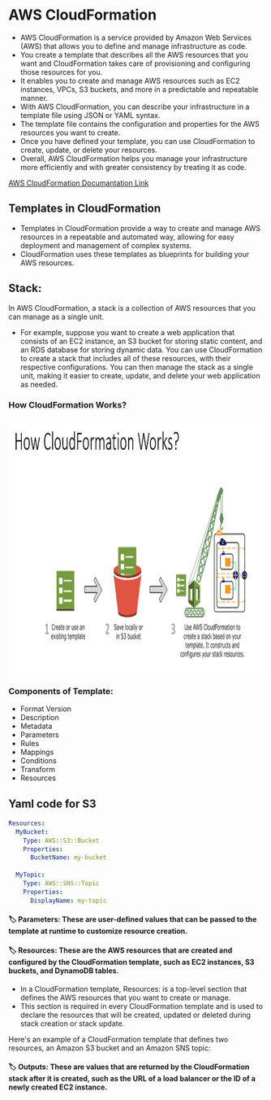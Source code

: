 # AWS CloudFormation
* AWS CloudFormation is a service provided by Amazon Web Services (AWS) that allows you to define and manage infrastructure as code. 
* You create a template that describes all the AWS resources that you want and CloudFormation takes care of provisioning and configuring those resources for you.
* It enables you to create and manage AWS resources such as EC2 instances, VPCs, S3 buckets, and more in a predictable and repeatable manner.
* With AWS CloudFormation, you can describe your infrastructure in a template file using JSON or YAML syntax. 
* The template file contains the configuration and properties for the AWS resources you want to create. 
* Once you have defined your template, you can use CloudFormation to create, update, or delete your resources.
* Overall, AWS CloudFormation helps you manage your infrastructure more efficiently and with greater consistency by treating it as code.

[AWS CloudFormation Documantation Link](https://docs.aws.amazon.com/AWSCloudFormation/latest/UserGuide/aws-template-resource-type-ref.html)

## Templates in CloudFormation
* Templates in CloudFormation provide a way to create and manage AWS resources in a repeatable and automated way, allowing for easy deployment and management of complex systems. 
* CloudFormation uses these templates as blueprints for building your AWS resources.

## Stack:
In AWS CloudFormation, a stack is a collection of AWS resources that you can manage as a single unit.
* For example, suppose you want to create a web application that consists of an EC2 instance, an S3 bucket for storing static content, and an RDS database for storing dynamic data. You can use CloudFormation to create a stack that includes all of these resources, with their respective configurations. You can then manage the stack as a single unit, making it easier to create, update, and delete your web application as needed.

### How CloudFormation Works?
<!-- ![T](https://github.com/vaibhavkapase1302/AWS-Services/blob/main/CloudFormation/How%20CloudFormation%20Works.png) -->
<img src="https://github.com/vaibhavkapase1302/AWS-Services/blob/main/CloudFormation/How%20CloudFormation%20Works.png" alt="GitHub Logo" width="800" height="500">

### Components of Template:
* Format Version 
* Description
* Metadata
* Parameters
* Rules
* Mappings
* Conditions
* Transform
* Resources

## Yaml code for S3
```yml
Resources:
  MyBucket:
    Type: AWS::S3::Bucket
    Properties:
      BucketName: my-bucket

  MyTopic:
    Type: AWS::SNS::Topic
    Properties:
      DisplayName: my-topic
```

#### 🏷️ Parameters: These are user-defined values that can be passed to the template at runtime to customize resource creation.
#### 🏷️ Resources: These are the AWS resources that are created and configured by the CloudFormation template, such as EC2 instances, S3 buckets, and DynamoDB tables.
* In a CloudFormation template, Resources: is a top-level section that defines the AWS resources that you want to create or manage. 
* This section is required in every CloudFormation template and is used to declare the resources that will be created, updated or deleted during stack creation or stack update.

Here's an example of a CloudFormation template that defines two resources, an Amazon S3 bucket and an Amazon SNS topic:

#### 🏷️ Outputs: These are values that are returned by the CloudFormation stack after it is created, such as the URL of a load balancer or the ID of a newly created EC2 instance.



## 
